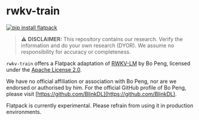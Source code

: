 # rwkv-train

[![pip install flatpack](https://img.shields.io/badge/pip%20install-flatpack-5865f2)](https://pypi.org/project/flatpack/)

> :warning: **DISCLAIMER:** This repository contains our research. Verify the information and do your own research (DYOR). We assume no responsibility for accuracy or completeness.

`rwkv-train` offers a Flatpack adaptation of [RWKV-LM](https://github.com/BlinkDL/RWKV-LM) by Bo Peng, licensed under the [Apache License 2.0](https://github.com/BlinkDL/RWKV-LM/blob/main/LICENSE).

We have no official affiliation or association with Bo Peng, nor are we endorsed or authorised by him. For the official GitHub profile of Bo Peng, please visit [https://github.com/BlinkDL](https://github.com/BlinkDL).

Flatpack is currently experimental. Please refrain from using it in production environments.